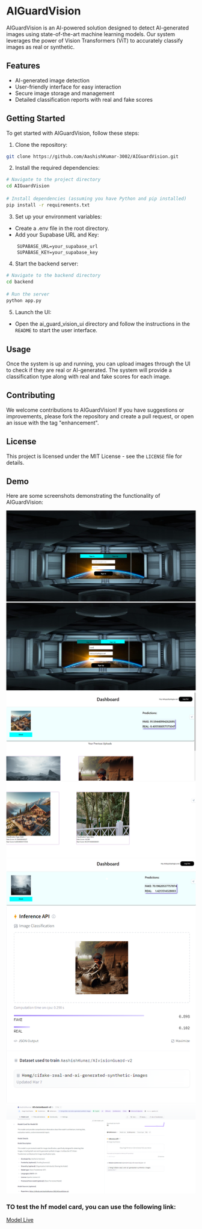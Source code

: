 # AIGuardVision

AIGuardVision is an AI-powered solution designed to detect AI-generated images using state-of-the-art machine learning models. Our system leverages the power of Vision Transformers (ViT) to accurately classify images as real or synthetic.

## Features

- AI-generated image detection
- User-friendly interface for easy interaction
- Secure image storage and management
- Detailed classification reports with real and fake scores

## Getting Started

To get started with AIGuardVision, follow these steps:

1. Clone the repository:
```bash
git clone https://github.com/AashishKumar-3002/AIGuardVision.git
```

2. Install the required dependencies:
```bash
# Navigate to the project directory
cd AIGuardVision

# Install dependencies (assuming you have Python and pip installed)
pip install -r requirements.txt
```

3. Set up your environment variables:

- Create a .env file in the root directory.
- Add your Supabase URL and Key:
```
    SUPABASE_URL=your_supabase_url
    SUPABASE_KEY=your_supabase_key
```

4. Start the backend server:
```bash
# Navigate to the backend directory
cd backend

# Run the server
python app.py
```

5. Launch the UI:

- Open the ai_guard_vision_ui directory and follow the instructions in the 
  `README` to start the user interface.

## Usage

Once the system is up and running, you can upload images through the UI to check if they are real or AI-generated. The system will provide a classification type along with real and fake scores for each image.

## Contributing
We welcome contributions to AIGuardVision! If you have suggestions or improvements, please fork the repository and create a pull request, or open an issue with the tag "enhancement".

## License
This project is licensed under the MIT License - see the 
`LICENSE` file for details.

## Demo

Here are some screenshots demonstrating the functionality of AIGuardVision:

![Login Showcase](Demo_Images/login_showcase.png)
![Signup Store](Demo_Images/signup_store.png)
![Predicting results](Demo_Images/prediction1.png)
![checking upload history](Demo_Images/upload_history2.png)
![Dashboard Uploads](Demo_Images/checking_upload.png)
![Huggingface response](Demo_Images/hf_response.png)
![Huggingface Model card](Demo_Images/huggingface_model_card.png)

### TO test the hf model card, you can use the following link:
[Model Live](https://huggingface.co/AashishKumar/AIvisionGuard-v2)

